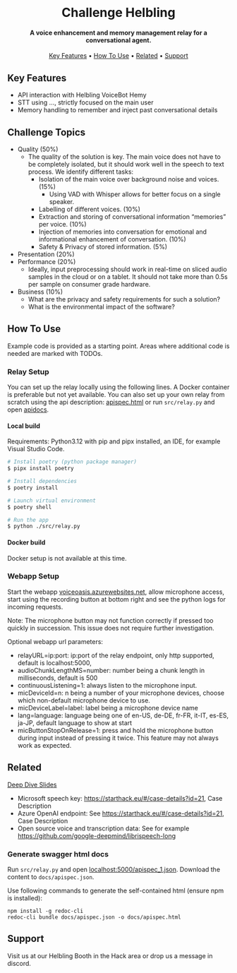 
<h1 align="center">
  <br>
    <br>
    Challenge Helbling
    <br>
</h1>

<h4 align="center">A voice enhancement and memory management relay for a conversational agent.</h4>

<p align="center">
  <a href="#key-features">Key Features</a> •
  <a href="#how-to-use">How To Use</a> •
  <a href="#related">Related</a> •
  <a href="#support">Support</a>
</p>

## Key Features

* API interaction with Helbling VoiceBot Hemy
* STT using ..., strictly focused on the main user
* Memory handling to remember and inject past conversational details

## Challenge Topics
- Quality (50%)
  - The quality of the solution is key. The main voice does not have to be completely isolated, but it should work well in the speech to text process. We identify different tasks:
    - Isolation of the main voice over background noise and voices. (15%)
         - Using VAD with Whisper allows for better focus on a single speaker.
    - Labelling of different voices. (10%)
    - Extraction and storing of conversational information “memories” per voice. (10%)
    - Injection of memories into conversation for emotional and informational enhancement of conversation. (10%)
    - Safety & Privacy of stored information. (5%)
- Presentation (20%)
- Performance (20%)
  - Ideally, input preprocessing should work in real-time on sliced audio samples in the cloud or on a tablet. It should not take more than 0.5s per sample on consumer grade hardware.
- Business (10%)
  - What are the privacy and safety requirements for such a solution?
  - What is the environmental impact of the software?

## How To Use

Example code is provided as a starting point. Areas where additional code is needed are marked with TODOs.

### Relay Setup

You can set up the relay locally using the following lines. A Docker container is preferable but not yet available.
You can also set up your own relay from scratch using the api description: [apispec.html](./docs/apispec.html) or run `src/relay.py` and open [apidocs](http://localhost:5000/apidocs/).

#### Local build

Requirements: Python3.12 with pip and pipx installed, an IDE, for example Visual Studio Code.

```bash
# Install poetry (python package manager)
$ pipx install poetry

# Install dependencies
$ poetry install

# Launch virtual environment
$ poetry shell

# Run the app
$ python ./src/relay.py
```

#### Docker build

Docker setup is not available at this time.

### Webapp Setup

Start the webapp [voiceoasis.azurewebsites.net](https://voiceoasis.azurewebsites.net/), allow microphone access, start using the recording button at bottom right and see the python logs for incoming requests.

Note: The microphone button may not function correctly if pressed too quickly in succession. This issue does not require further investigation.

Optional webapp url parameters:
* relayURL=ip:port: ip:port of the relay endpoint, only http supported, default is localhost:5000, 
* audioChunkLengthMS=number: number being a chunk length in milliseconds, default is 500
* continuousListening=1: always listen to the microphone input.
* micDeviceId=n: n being a number of your microphone devices, choose which non-default microphone device to use.
* micDeviceLabel=label: label being a microphone device name
* lang=language: language being one of en-US, de-DE, fr-FR, it-IT, es-ES, ja-JP, default language to show at start
* micButtonStopOnRelease=1: press and hold the microphone button during input instead of pressing it twice. This feature may not always work as expected.

## Related

[Deep Dive Slides](./DeepDiveSlides_Helbling.pdf)

* Microsoft speech key: https://starthack.eu/#/case-details?id=21, Case Description
* Azure OpenAI endpoint: See https://starthack.eu/#/case-details?id=21, Case Description
* Open source voice and transcription data: See for example https://github.com/google-deepmind/librispeech-long


### Generate swagger html docs
Run `src/relay.py` and open [localhost:5000/apispec_1.json](http://localhost:5000/apispec_1.json). Download the content to `docs/apispec.json`.

Use following commands to generate the self-contained html (ensure npm is installed):

```
npm install -g redoc-cli
redoc-cli bundle docs/apispec.json -o docs/apispec.html
```

## Support

Visit us at our Helbling Booth in the Hack area or drop us a message in discord.
